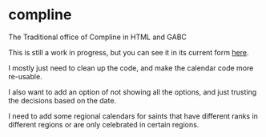 compline
========

The Traditional office of Compline in HTML and GABC

This is still a work in progress, but you can see it in its current form [here](http://bbloomf.github.io/compline/).

I mostly just need to clean up the code, and make the calendar code more re-usable.

I also want to add an option of not showing all the options, and just trusting the decisions based on the date.

I need to add some regional calendars for saints that have different ranks in different regions or are only celebrated in certain regions.